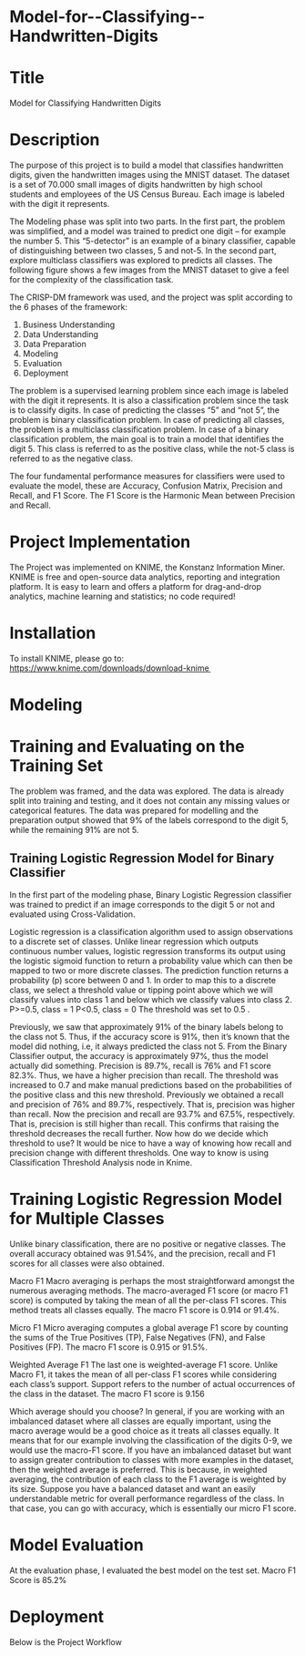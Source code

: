 # Model-for--Classifying--Handwritten-Digits

# Title 
Model for Classifying Handwritten Digits


# Description
The purpose of this project is to build a model that classifies handwritten digits, given the handwritten images using the MNIST dataset. The dataset is a set of 70.000 small images of digits handwritten by high school students and employees of the US Census Bureau. Each image is labeled with the digit it represents. 

The Modeling phase was split into two parts. In the first part, the problem was simplified, and a model was trained to predict one digit – for example the number 5. This “5-detector” is an example of a binary classifier, capable of distinguishing between two classes, 5 and not-5. In the second part, explore multiclass classifiers was explored to predicts all classes. The following figure shows a few images from the MNIST dataset to give a feel for the complexity of the classification task. 
 

The CRISP-DM framework was used, and the project was split according to the 6 phases of the framework:  
1. Business Understanding
2. Data Understanding
3. Data Preparation
4. Modeling 
5. Evaluation
6. Deployment

The problem is a supervised learning problem since each image is labeled with the digit it represents. It is also a classification problem since the task is to classify digits. In case of predicting the classes “5” and “not 5”, the problem is binary classification problem. In case of predicting all classes, the problem is a multiclass classification problem. 
In case of a binary classification problem, the main goal is to train a model that identifies the digit 5. This class is referred to as the positive class, while the not-5 class is referred to as the negative class.

The four fundamental performance measures for classifiers were used to evaluate the model, these are Accuracy, Confusion Matrix, Precision and Recall, and F1 Score. The F1 Score is the Harmonic Mean between Precision and Recall.

# Project Implementation
The Project was implemented on KNIME, the Konstanz Information Miner. KNIME is free and open-source data analytics, reporting and integration platform. It is easy to learn and offers a platform for drag-and-drop analytics, machine learning and statistics; no code required! 

# Installation
To install KNIME, please go to: 
https://www.knime.com/downloads/download-knime 

# Modeling
# Training and Evaluating on the Training Set
The problem was framed, and the data was explored. The data is already split into training and testing, and it does not contain any missing values or categorical features. The data was prepared for modelling and the preparation output showed that 9% of the labels correspond to the digit 5, while the remaining 91% are not 5. 
## Training Logistic Regression Model for Binary Classifier
In the first part of the modeling phase, Binary Logistic Regression classifier was trained to predict if an image corresponds to the digit 5 or not and evaluated using Cross-Validation.

Logistic regression is a classification algorithm used to assign observations to a discrete set of classes. Unlike linear regression which outputs continuous number values, logistic regression transforms its output using the logistic sigmoid function to return a probability value which can then be mapped to two or more discrete classes. The prediction function returns a probability (p) score between 0 and 1. In order to map this to a discrete class, we select a threshold value or tipping point above which we will classify values into class 1 and below which we classify values into class 2. 
P>=0.5, class = 1
P<0.5, class = 0
The threshold was set to 0.5 .

Previously, we saw that approximately 91% of the binary labels belong to the class not 5. Thus, if the accuracy score is 91%, then it’s known that the model did nothing, i.e, it always predicted the class not 5. 
From the Binary Classifier output, the accuracy is approximately 97%, thus the model actually did something. Precision is 89.7%, recall is 76% and F1 score 82.3%. Thus, we have a higher precision than recall.
The threshold was increased to 0.7 and make manual predictions based on the probabilities of the positive class and this new threshold.
Previously we obtained a recall and precision of 76% and 89.7%, respectively. That is, precision was higher than recall. Now the precision and recall are 93.7% and 67.5%, respectively. That is, precision is still higher than recall. This confirms that raising the threshold decreases the recall further.
Now how do we decide which threshold to use? It would be nice to have a way of knowing how recall and precision change with different thresholds. One way to know is using Classification Threshold Analysis node in Knime.

# Training Logistic Regression Model for Multiple Classes
Unlike binary classification, there are no positive or negative classes. The overall accuracy obtained was 91.54%, and the precision, recall and F1 scores for all classes were also obtained.

Macro F1
Macro averaging is perhaps the most straightforward amongst the numerous averaging methods. The macro-averaged F1 score (or macro F1 score) is computed by taking the mean of all the per-class F1 scores. This method treats all classes equally. The macro F1 score is 0.914 or 91.4%.

Micro F1
Micro averaging computes a global average F1 score by counting the sums of the True Positives (TP), False Negatives (FN), and False Positives (FP). The macro F1 score is 0.915 or 91.5%.

Weighted Average F1
The last one is weighted-average F1 score. Unlike Macro F1, it takes the mean of all per-class F1 scores while considering each class’s support. Support refers to the number of actual occurrences of the class in the dataset. The macro F1 score is 9.156

Which average should you choose?
In general, if you are working with an imbalanced dataset where all classes are equally important, using the macro average would be a good choice as it treats all classes equally.
It means that for our example involving the classification of the digits 0-9, we would use the macro-F1 score.
If you have an imbalanced dataset but want to assign greater contribution to classes with more examples in the dataset, then the weighted average is preferred. This is because, in weighted averaging, the contribution of each class to the F1 average is weighted by its size.
Suppose you have a balanced dataset and want an easily understandable metric for overall performance regardless of the class. In that case, you can go with accuracy, which is essentially our micro F1 score.

# Model Evaluation
At the evaluation phase, I evaluated the best model on the test set. Macro F1 Score is 85.2%
 
# Deployment 
Below is the Project Workflow
